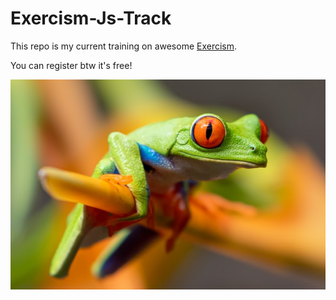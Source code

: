 # Exercism-Js-Track

This repo is my current training on awesome [Exercism](https://exercism.org/).

You can register btw it's free!

![frog](./images/frog-By-Stephanie-Leblanc.png)
